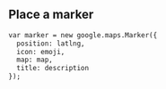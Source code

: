 ## Place a marker


```html
var marker = new google.maps.Marker({
  position: latlng,
  icon: emoji,
  map: map,
  title: description
});
```
